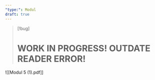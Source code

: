 ```yaml
---
"type:": Modul
draft: true
---
```


> [!bug]
> # WORK IN PROGRESS! OUTDATE READER ERROR!

![[Modul 5 (1).pdf]]
